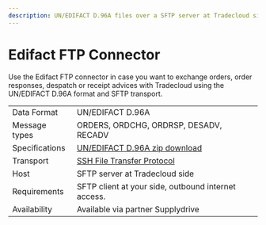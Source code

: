 ```yaml
---
description: UN/EDIFACT D.96A files over a SFTP server at Tradecloud side
---
```


# Edifact FTP Connector

Use the Edifact FTP connector in case you want to exchange orders, order responses, despatch or receipt advices with Tradecloud using the UN/EDIFACT D.96A format and SFTP transport.

|  |  |
| :--- | :--- |
| Data Format | UN/EDIFACT D.96A |
| Message types | ORDERS, ORDCHG, ORDRSP, DESADV, RECADV |
| Specifications | [UN/EDIFACT D.96A zip download](https://unece.org/DAM/trade/untdid/d96a/d96a.zip) |
| Transport | [SSH File Transfer Protocol](https://datatracker.ietf.org/doc/html/draft-ietf-secsh-filexfer-13) |
| Host |SFTP server at Tradecloud side |
| Requirements | SFTP client at your side, outbound internet access. |
| Availability | Available via partner Supplydrive |
